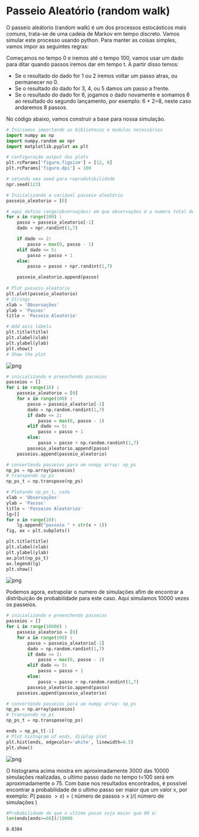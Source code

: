 # Passeio Aleatório (random walk)


O passeio aleátorio (random walk) é um dos processos estocásticos mais comuns, trata-se de uma cadeia de Markov em tempo discreto. Vamos simular este processo usando python. Para manter as coisas simples, vamos impor as seguintes regras:


Começamos no tempo 0 e iremos até o tempo 100, vamos usar um dado para ditar quando passos iremos dar em tempo t. A partir disso temos:
* Se o resultado do dado for 1 ou 2 iremos voltar um passo atras, ou permanecer no 0.
* Se o resultado do dado for 3, 4, ou 5 damos um passo a frente.
* Se o resultado do dado for 6, jogamos o dado novamente e somamos 6 ao resultado do segundo lançamento, por exemplo: 6 + 2=8, neste caso andaremos 8 passos.
  
No código abaixo, vamos construir a base para nossa simulação.



```python
# Iniciamos importando as bibliotecas e modulos necessários
import numpy as np
import numpy.random as npr
import matplotlib.pyplot as plt

# configuração output dos plots
plt.rcParams['figure.figsize'] = [12, 8]
plt.rcParams['figure.dpi'] = 100

# setando uma seed para reprodutibilidade
npr.seed(123)

# Inicializando a variável passeio aleatório
passeio_aleatorio = [0]

# aqui defino range(observações) em que observações é a numero total de observações 
for x in range(100) :
    passo = passeio_aleatorio[-1]
    dado = npr.randint(1,7)

    if dado <= 2:
        passo = max(0, passo - 1)
    elif dado <= 5:
        passo = passo + 1
    else:
        passo = passo + npr.randint(1,7)

    passeio_aleatorio.append(passo)
    
# Plot passeio_aleatorio
plt.plot(passeio_aleatorio)
# Strings
xlab = 'Observações'
ylab = 'Passos'
title = 'Passeio Aleatório'

# Add axis labels
plt.title(title)
plt.xlabel(xlab)
plt.ylabel(ylab)
plt.show()
# Show the plot    
```


    
![png](output_2_0.png)
    



```python
# inicializando e preenchendo passeios
passeios = []
for i in range(10) :
    passeio_aleatorio = [0]
    for x in range(100) :
        passo = passeio_aleatorio[-1]
        dado = np.random.randint(1,7)
        if dado <= 2:
            passo = max(0, passo - 1)
        elif dado <= 5:
            passo = passo + 1
        else:
            passo = passo + np.random.randint(1,7)
        passeio_aleatorio.append(passo)
    passeios.append(passeio_aleatorio)

# convertendo passeios para um numpy array: np_ps
np_ps = np.array(passeios)
# transpondo np_ps
np_ps_t = np.transpose(np_ps)

# Plotando np_ps_t, cada 
xlab = 'Observações'
ylab = 'Passos'
title = 'Passeios Aleatórios'
lg=[]
for x in range(10): 
    lg.append("passeio " + str(x + 1))  
fig, ax = plt.subplots()

plt.title(title)
plt.xlabel(xlab)
plt.ylabel(ylab)
ax.plot(np_ps_t)
ax.legend(lg)
plt.show()
```


    
![png](output_3_0.png)
    


Podemos agora, extrapolar o numero de simulações afim de encontrar a distribuição de probabilidade para este caso. Aqui simulamos 10000 vezes os passeios.



```python
# inicializando e preenchendo passeios
passeios = []
for i in range(10000) :
    passeio_aleatorio = [0]
    for x in range(100) :
        passo = passeio_aleatorio[-1]
        dado = np.random.randint(1,7)
        if dado <= 2:
            passo = max(0, passo - 1)
        elif dado <= 5:
            passo = passo + 1
        else:
            passo = passo + np.random.randint(1,7)
        passeio_aleatorio.append(passo)
    passeios.append(passeio_aleatorio)

# convertendo passeios para um numpy array: np_ps
np_ps = np.array(passeios)
# transpondo np_ps
np_ps_t = np.transpose(np_ps)

ends = np_ps_t[-1]
# Plot histogram of ends, display plot
plt.hist(ends, edgecolor='white', linewidth=0.5)
plt.show()
```


    
![png](output_5_0.png)
    


O histograma acima mostra em aproximadamente 3000 das 10000 simulações realizadas, o ultimo passo dado no tempo t=100 será em aproximadamente o 75. Com base nos resultados encontrados, é possível encontrar a probabilidade de o ultimo passo ser maior que um valor x, por exemplo: $P(\text{ passo }>x)= (\text{ número de passos > x })/ (\text{ número de simulações } )$


```python
#Probabilidade de que o ultimo passo seja maior que 60 é:
len(ends[ends>=60])/10000

```




    0.8384




```python

```
